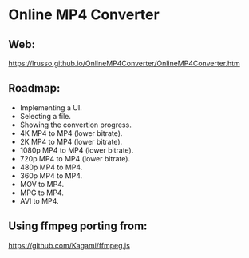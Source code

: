 # Online MP4 Converter

## Web:

https://lrusso.github.io/OnlineMP4Converter/OnlineMP4Converter.htm

## Roadmap:

* Implementing a UI.
* Selecting a file.
* Showing the convertion progress.
* 4K MP4 to MP4 (lower bitrate).
* 2K MP4 to MP4 (lower bitrate).
* 1080p MP4 to MP4 (lower bitrate).
* 720p MP4 to MP4 (lower bitrate).
* 480p MP4 to MP4.
* 360p MP4 to MP4.
* MOV to MP4.
* MPG to MP4.
* AVI to MP4.

## Using ffmpeg porting from:

https://github.com/Kagami/ffmpeg.js
